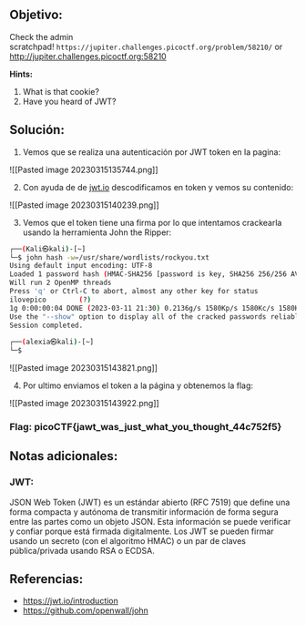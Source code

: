 ## Objetivo:
Check the admin scratchpad! `https://jupiter.challenges.picoctf.org/problem/58210/` or http://jupiter.challenges.picoctf.org:58210

**Hints:**
1. What is that cookie?
2. Have you heard of JWT?

## Solución:
1. Vemos que se realiza una autenticación por JWT token en la pagina: 

![[Pasted image 20230315135744.png]]

2. Con ayuda de de [jwt.io](https://jwt.io/introduction) descodificamos en token y vemos su contenido:

![[Pasted image 20230315140239.png]]

3. Vemos que el token tiene una firma por lo que intentamos crackearla usando la herramienta John the Ripper: 

```bash
┌──(Kali㉿kali)-[~]
└─$ john hash -w=/usr/share/wordlists/rockyou.txt
Using default input encoding: UTF-8
Loaded 1 password hash (HMAC-SHA256 [password is key, SHA256 256/256 AVX2 8x])
Will run 2 OpenMP threads
Press 'q' or Ctrl-C to abort, almost any other key for status
ilovepico        (?)     
1g 0:00:00:04 DONE (2023-03-11 21:30) 0.2136g/s 1580Kp/s 1580Kc/s 1580KC/s iloverob4live345..ilovemymother@
Use the "--show" option to display all of the cracked passwords reliably
Session completed. 
                                                                            
┌──(alexia㉿kali)-[~]
└─$
```

![[Pasted image 20230315143821.png]]

4. Por ultimo enviamos el token a la página y obtenemos la flag:

![[Pasted image 20230315143922.png]]

### Flag: picoCTF{jawt_was_just_what_you_thought_44c752f5}

## Notas adicionales:

### JWT:
JSON Web Token (JWT) es un estándar abierto (RFC 7519) que define una forma compacta y autónoma de transmitir información de forma segura entre las partes como un objeto JSON. Esta información se puede verificar y confiar porque está firmada digitalmente. Los JWT se pueden firmar usando un secreto (con el algoritmo HMAC) o un par de claves pública/privada usando RSA o ECDSA.

## Referencias:
- https://jwt.io/introduction
- https://github.com/openwall/john